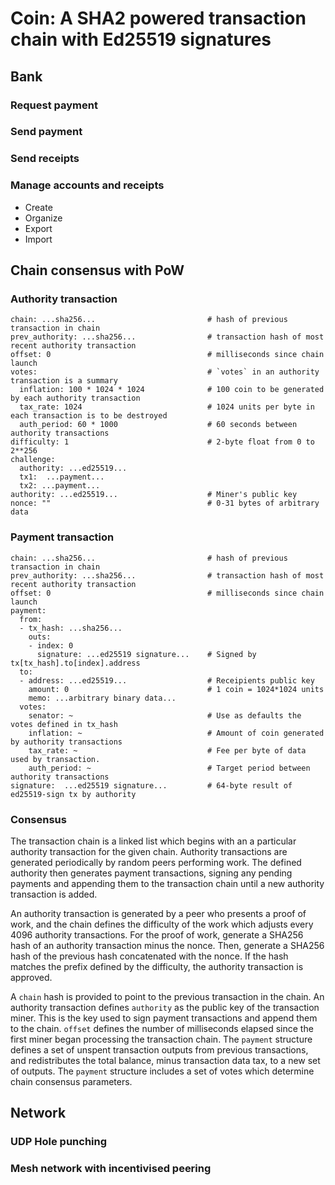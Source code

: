 
# Coin: A SHA2 powered transaction chain with Ed25519 signatures

## Bank

### Request payment

### Send payment

### Send receipts

### Manage accounts and receipts

- Create
- Organize
- Export
- Import

## Chain consensus with PoW

### Authority transaction

    chain: ...sha256...                         # hash of previous transaction in chain
    prev_authority: ...sha256...                # transaction hash of most recent authority transaction
    offset: 0                                   # milliseconds since chain launch
    votes:                                      # `votes` in an authority transaction is a summary
      inflation: 100 * 1024 * 1024              # 100 coin to be generated by each authority transaction
      tax_rate: 1024                            # 1024 units per byte in each transaction is to be destroyed
      auth_period: 60 * 1000                    # 60 seconds between authority transactions
    difficulty: 1                               # 2-byte float from 0 to 2**256
    challenge:
      authority: ...ed25519...
      tx1:  ...payment...
      tx2: ...payment...        
    authority: ...ed25519...                    # Miner's public key
    nonce: ""                                   # 0-31 bytes of arbitrary data
    
### Payment transaction

    chain: ...sha256...                         # hash of previous transaction in chain
    prev_authority: ...sha256...                # transaction hash of most recent authority transaction
    offset: 0                                   # milliseconds since chain launch
    payment:
      from:
      - tx_hash: ...sha256...
        outs:
        - index: 0
          signature: ...ed25519 signature...    # Signed by tx[tx_hash].to[index].address
      to:
      - address: ...ed25519...                  # Receipients public key
        amount: 0                               # 1 coin = 1024*1024 units
        memo: ...arbitrary binary data...
      votes:
        senator: ~                              # Use as defaults the votes defined in tx_hash 
        inflation: ~                            # Amount of coin generated by authority transactions
        tax_rate: ~                             # Fee per byte of data used by transaction.
        auth_period: ~                          # Target period between authority transactions
    signature:  ...ed25519 signature...         # 64-byte result of ed25519-sign tx by authority

### Consensus

The transaction chain is a linked list which begins with an a particular authority transaction for the given chain.  Authority transactions are generated periodically by random peers performing work.  The defined authority then generates payment transactions, signing any pending payments and appending them to the transaction chain until a new authority transaction is added.

An authority transaction is generated by a peer who presents a proof of work, and the chain defines the difficulty of the work which adjusts every 4096 authority transactions.  For the proof of work, generate a SHA256 hash of an authority transaction minus the nonce.  Then, generate a SHA256 hash of the previous hash concatenated with the nonce.  If the hash matches the prefix defined by the difficulty, the authority transaction is approved.

A `chain` hash is provided to point to the previous transaction in the chain.  An authority transaction defines `authority` as the public key of the transaction miner.  This is the key used to sign payment transactions and append them to the chain.  `offset` defines the number of milliseconds elapsed since the first miner began processing the transaction chain.  The `payment` structure defines a set of unspent transaction outputs from previous transactions, and redistributes the total balance, minus transaction data tax, to a new set of outputs.  The `payment` structure includes a set of votes which determine chain consensus parameters.  



## Network

### UDP Hole punching

### Mesh network with incentivised peering